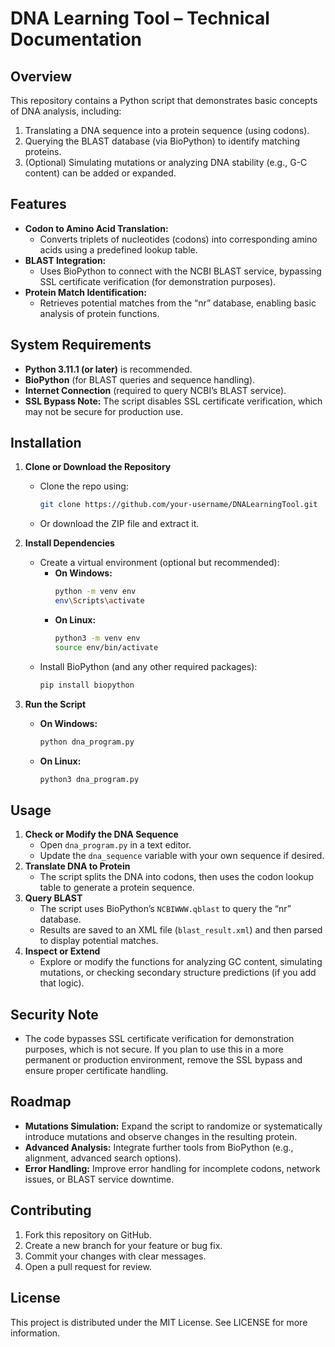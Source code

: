 # DNA Learning Tool – Technical Documentation

## Overview

This repository contains a Python script that demonstrates basic concepts of DNA analysis, including:
1. Translating a DNA sequence into a protein sequence (using codons).
2. Querying the BLAST database (via BioPython) to identify matching proteins.
3. (Optional) Simulating mutations or analyzing DNA stability (e.g., G-C content) can be added or expanded.

## Features

- **Codon to Amino Acid Translation:**
  - Converts triplets of nucleotides (codons) into corresponding amino acids using a predefined lookup table.
- **BLAST Integration:**
  - Uses BioPython to connect with the NCBI BLAST service, bypassing SSL certificate verification (for demonstration purposes).
- **Protein Match Identification:**
  - Retrieves potential matches from the “nr” database, enabling basic analysis of protein functions.

## System Requirements

- **Python 3.11.1 (or later)** is recommended.
- **BioPython** (for BLAST queries and sequence handling).
- **Internet Connection** (required to query NCBI’s BLAST service).
- **SSL Bypass Note:** The script disables SSL certificate verification, which may not be secure for production use.

## Installation

1. **Clone or Download the Repository**
   - Clone the repo using:
     ```bash
     git clone https://github.com/your-username/DNALearningTool.git
     ```
   - Or download the ZIP file and extract it.

2. **Install Dependencies**
   - Create a virtual environment (optional but recommended):
     - **On Windows:**
       ```bash
       python -m venv env
       env\Scripts\activate
       ```
     - **On Linux:**
       ```bash
       python3 -m venv env
       source env/bin/activate
       ```
   - Install BioPython (and any other required packages):
     ```bash
     pip install biopython
     ```

3. **Run the Script**
   - **On Windows:**
     ```bash
     python dna_program.py
     ```
   - **On Linux:**
     ```bash
     python3 dna_program.py
     ```

## Usage

1. **Check or Modify the DNA Sequence**
   - Open `dna_program.py` in a text editor.
   - Update the `dna_sequence` variable with your own sequence if desired.
2. **Translate DNA to Protein**
   - The script splits the DNA into codons, then uses the codon lookup table to generate a protein sequence.
3. **Query BLAST**
   - The script uses BioPython’s `NCBIWWW.qblast` to query the “nr” database.
   - Results are saved to an XML file (`blast_result.xml`) and then parsed to display potential matches.
4. **Inspect or Extend**
   - Explore or modify the functions for analyzing GC content, simulating mutations, or checking secondary structure predictions (if you add that logic).

## Security Note

- The code bypasses SSL certificate verification for demonstration purposes, which is not secure. If you plan to use this in a more permanent or production environment, remove the SSL bypass and ensure proper certificate handling.

## Roadmap

- **Mutations Simulation:** Expand the script to randomize or systematically introduce mutations and observe changes in the resulting protein.
- **Advanced Analysis:** Integrate further tools from BioPython (e.g., alignment, advanced search options).
- **Error Handling:** Improve error handling for incomplete codons, network issues, or BLAST service downtime.

## Contributing

1. Fork this repository on GitHub.
2. Create a new branch for your feature or bug fix.
3. Commit your changes with clear messages.
4. Open a pull request for review.

## License

This project is distributed under the MIT License. See LICENSE for more information.
